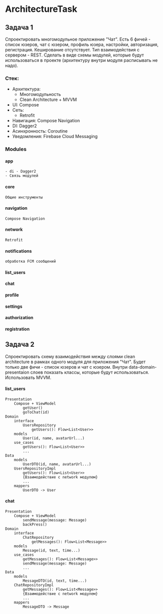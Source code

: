 # ArchitectureTask

## Задача 1
Спроектировать многомодульное приложение "Чат". Есть 6 фичей - список юзеров, чат с юзером, профиль юзера, настройки, авторизация, регистрация. Кеширование отсутствует. Тип взаимодействия с сервером - REST. Сделать в виде схемы модулей, которые будут использоваться в проекте (архитектуру внутри модуля расписывать не надо).

### Стек: 
- Архитектура: 
	- Многомодульность
	- Clean Architecture + MVVM
 - UI: Compose
 - Сеть: 
	- Retrofit
- Навигация: Compose Navigation
- DI: Dagger2
- Асинхронность: Coroutine
- Уведомления: Firebase Cloud Messaging

### Modules

#### app
	- di - Dagger2
	- Связь модулей
#### core
	Общие инструменты
#### navigation
	Compose Navigation
#### network
	Retrofit
#### notifications
	обработка FCM сообщений
#### list_users
#### chat
#### profile
#### settings
#### authorization
#### registration



## Задача 2
Cпроектировать схему взаимодействия между слоями clean architecture в рамках одного модуля для приложения "Чат". Будет только две фичи - список юзеров и чат с юзером. Внутри data-domain-presentaion слоев показать классы, которые будут использоваться. Использовать MVVM.


#### list_users
```
Presentation
	Compose + ViewModel
		getUser()
		goToChat(id)
Domain
	interface 
		UsersRepository
			getUsers(): Flow<List<User>>
	models 
		User(id, name, avatarUrl...)
	use_cases
		getUsers(): Flow<List<User>>
		...
Data
	models
		UserDTO(id, name, avatarUrl...)
	UsersRepositoryImpl
		getUsers(): Flow<List<User>>
		{Взаимодействие с network модулем}
		...
	mappers
		UserDTO -> User
```

#### chat
```
Presentation
	Compose + ViewModel
		sendMessage(message: Message)
		backPress()
Domain
	interface 
		ChatRepository
			getMessages(): Flow<List<Message>>
	models 
		Message(id, text, time...)
	use_cases
		getMessages(): Flow<List<Message>>
		sendMessage(message: Message)
		...
Data
	models
		MessageDTO(id, text, time...)
	ChatRepositoryImpl
		getMessages(): Flow<List<Message>>
		{Взаимодействие с network модулем}
		...
	mappers
		MessageDTO -> Message
```
